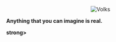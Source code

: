 <p align="center">
  <img src="https://cdn.discordapp.com/attachments/1163083069612380160/1163095905663193108/giphy.gif?ex=653e5479&is=652bdf79&hm=112d7cfd201443c0341767d64dd2dc256d67dc478346b751d101a67a45c0e1b3&" alt="Volks">
  <p><strong>Anything that you can imagine is real.</p>strong></p>
</p>
